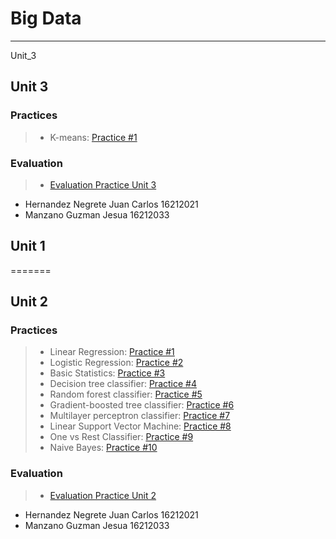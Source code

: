 # Big Data
_____

Unit_3
## Unit 3

### Practices

> * K-means: [Practice #1](https://github.com/JesuaMG/BigData/blob/Unit_3/Unit3/Practices/Practice1)

### Evaluation
> * [Evaluation Practice Unit 3](https://github.com/JesuaMG/BigData/tree/Unit_3/Unit3/Evaluation)

- Hernandez Negrete Juan Carlos 16212021
- Manzano Guzman Jesua 16212033

## Unit 1

=======
## Unit 2


### Practices

> * Linear Regression: [Practice #1](https://github.com/JesuaMG/BigData/blob/Unit_2/Unit2/Practices/Practice1)
> * Logistic Regression: [Practice #2](https://github.com/JesuaMG/BigData/tree/Unit_2/Unit2/Practices/Practice2)
> * Basic Statistics: [Practice #3](https://github.com/JesuaMG/BigData/blob/Unit_2/Unit2/Practices/Practice3)
> * Decision tree classifier: [Practice #4](https://github.com/JesuaMG/BigData/blob/Unit_2/Unit2/Practices/Practice4)
> * Random forest classifier: [Practice #5](https://github.com/JesuaMG/BigData/blob/Unit_2/Unit2/Practices/Practice5)
> * Gradient-boosted tree classifier: [Practice #6](https://github.com/JesuaMG/BigData/blob/Unit_2/Unit2/Practices/Practice6)
> * Multilayer perceptron classifier: [Practice #7](https://github.com/JesuaMG/BigData/blob/Unit_2/Unit2/Practices/Practice7)
> * Linear Support Vector Machine: [Practice #8](https://github.com/JesuaMG/BigData/blob/Unit_2/Unit2/Practices/Practice8)
> * One vs Rest Classifier: [Practice #9](https://github.com/JesuaMG/BigData/blob/Unit_2/Unit2/Practices/Practice9)
> * Naive Bayes: [Practice #10](https://github.com/JesuaMG/BigData/blob/Unit_2/Unit2/Practices/Practice10)

### Evaluation
> * [Evaluation Practice Unit 2](https://github.com/JesuaMG/BigData/tree/Unit_2/Unit2/Evaluation)

- Hernandez Negrete Juan Carlos 16212021
- Manzano Guzman Jesua 16212033
